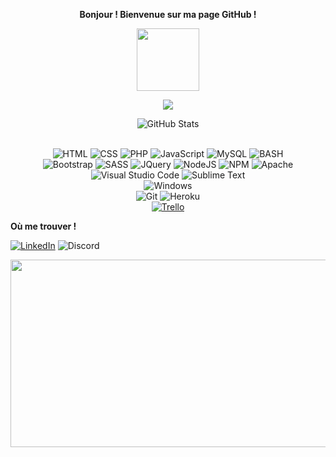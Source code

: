<p align=center>  <strong> Bonjour ! Bienvenue sur ma page GitHub !</strong> <p>

<div id="header" align="center">
  <img src="https://media.giphy.com/media/M9gbBd9nbDrOTu1Mqx/giphy.gif" width="100"/>
</div>

<p align=center>  <strong>
<img src='https://komarev.com/ghpvc/?username=kdridi&color=blueviolet&style=plastic'>
</strong> <p>

<div>



  <p align="center">
    <img src="https://github-readme-streak-stats.herokuapp.com?user=jungbyoel&theme=shades-of-purple&hide_border=true&date_format=j%20M%5B%20Y%5D&fire=DD2727&sideNums=BC2BFF" alt="GitHub Stats" /> <br/><br/>
  </p>
</div>

<p align='center'>
  <img alt='HTML' src='https://img.shields.io/badge/html5-%23E34F26.svg?style=for-the-badge&logo=html5&logoColor=white'/>
  <img alt='CSS' src='https://img.shields.io/badge/css3-%231572B6.svg?style=for-the-badge&logo=css3&logoColor=white'/>
  <img alt='PHP' src='https://img.shields.io/badge/PHP-777BB4?style=for-the-badge&logo=php&logoColor=white'/>
  <img alt='JavaScript' src='https://img.shields.io/badge/JavaScript-F7DF1E?style=for-the-badge&logo=javascript&logoColor=black'/>
  <img alt='MySQL' src='https://img.shields.io/badge/mysql-%2300f.svg?style=for-the-badge&logo=mysql&logoColor=white'/>
  <img alt='BASH' src='https://img.shields.io/badge/bash-3776AB?style=for-the-badge&logo=linux&logoColor=white'/>
  <br>
  <img alt='Bootstrap' src='https://img.shields.io/badge/bootstrap-%23563D7C.svg?style=for-the-badge&logo=bootstrap&logoColor=white'/>
  <img alt='SASS' src='https://img.shields.io/badge/SASS-hotpink.svg?style=for-the-badge&logo=SASS&logoColor=white'/>
  <img alt='JQuery' src='https://img.shields.io/badge/jquery-%230769AD.svg?style=for-the-badge&logo=jquery&logoColor=white'/>
  <img alt='NodeJS' src='https://img.shields.io/badge/node.js-6DA55F?style=for-the-badge&logo=node.js&logoColor=white'/>
  <img alt='NPM' src='https://img.shields.io/badge/NPM-%23000000.svg?style=for-the-badge&logo=npm&logoColor=white'/>
  <img alt='Apache' src='https://img.shields.io/badge/apache-%23D42029.svg?style=for-the-badge&logo=apache&logoColor=white'/>
  <br>
  <img alt='Visual Studio Code' src='https://img.shields.io/badge/Visual%20Studio%20Code-0078d7.svg?style=for-the-badge&logo=visual-studio-code&logoColor=white'/>
  <img alt='Sublime Text' src='https://img.shields.io/badge/sublime_text-%23575757.svg?style=for-the-badge&logo=sublime-text&logoColor=important'/>
  <br>
  <img alt='Windows' src='https://img.shields.io/badge/Windows-0078D6?style=for-the-badge&logo=windows&logoColor=white'/>
  <br>
  <img alt='Git' src='https://img.shields.io/badge/git-%23F05033.svg?style=for-the-badge&logo=git&logoColor=white'/>
  <img alt='Heroku' src='https://img.shields.io/badge/heroku-%23430098.svg?style=for-the-badge&logo=heroku&logoColor=white'/>
  <br>
  <a href="https://trello.com/"><img alt='Trello' src='https://img.shields.io/badge/Trello-%23026AA7.svg?style=for-the-badge&logo=Trello&logoColor=white'/></a>
  </p>

<p>  <strong> Où me trouver ! </strong> <p>
<a href="https://www.linkedin.com/in/leyna-belgherbi-9a0b48187/"><img alt='LinkedIn' src='https://img.shields.io/badge/linkedin-%230077B5.svg?style=for-the-badge&logo=linkedin&logoColor=white'/></a>
<img alt='Discord' src='https://img.shields.io/badge/jung(hashtag)0085-%237289DA.svg?style=for-the-badge&logo=discord&logoColor=white'/>

 <br/>

<div align="center">
  <img src="https://media.giphy.com/media/dWesBcTLavkZuG35MI/giphy.gif" width="600" height="300"/>
</div>

   <br/>
 <br/>


</div>
